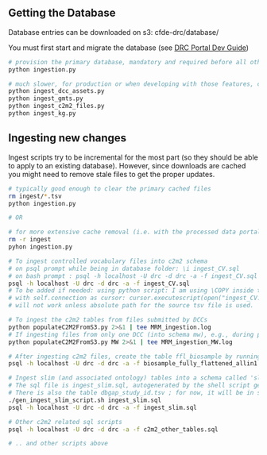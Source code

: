 ## Getting the Database

Database entries can be downloaded on s3: cfde-drc/database/

You must first start and migrate the database (see [DRC Portal Dev Guide](../drc-portals/README.md))

```bash
# provision the primary database, mandatory and required before all other scripts
python ingestion.py

# much slower, for production or when developing with those features, can be omitted until necessary
python ingest_dcc_assets.py
python ingest_gmts.py
python ingest_c2m2_files.py
python ingest_kg.py
```

## Ingesting new changes

Ingest scripts try to be incremental for the most part (so they should be able to apply to an existing database). However, since downloads are cached you might need to remove stale files to get the proper updates.

```bash
# typically good enough to clear the primary cached files
rm ingest/*.tsv
python ingestion.py

# OR

# for more extensive cache removal (i.e. with the processed data portal files), typically shouldn't be necessary
rm -r ingest
pyhon ingestion.py

# To ingest controlled vocabulary files into c2m2 schema
# on psql prompt while being in database folder: \i ingest_CV.sql
# on bash prompt : psql -h localhost -U drc -d drc -a -f ingest_CV.sql # this may prompt for DB password if not stored in ~/.pgpass file (permission 600)
psql -h localhost -U drc -d drc -a -f ingest_CV.sql
# To be added if needed: using python script: I am using \COPY inside the sql file, so
# with self.connection as cursor: cursor.executescript(open("ingest_CV.sql", "r").read())
# will not work unless absolute path for the source tsv file is used.

# To ingest the c2m2 tables from files submitted by DCCs
python populateC2M2FromS3.py 2>&1 | tee MRM_ingestion.log
# If ingesting files from only one DCC (into schema mw), e.g., during per-DCC submission review and validation, can specify dcc_short_label as argument, e.g.,
python populateC2M2FromS3.py MW 2>&1 | tee MRM_ingestion_MW.log

# After ingesting c2m2 files, create the table ffl_biosample by running (be in the database folder)
psql -h localhost -U drc -d drc -a -f biosample_fully_flattened_allin1.sql;

# Ingest slim (and associated ontology) tables into a schema called 'slim', because c2m2 also has tables like anatomy, disease etc., which is likely to be a much smaller subset of the corresponding tables in the slim schema.
# The sql file is ingest_slim.sql, autogenerated by the shell script gen_ingest_slim_script.sh
# There is also the table dbgap_study_id.tsv ; for now, it will be in slim schema, if needed later, can be put in a schema called dbgap.
./gen_ingest_slim_script.sh ingest_slim.sql
psql -h localhost -U drc -d drc -a -f ingest_slim.sql

# Other c2m2 related sql scripts
psql -h localhost -U drc -d drc -a -f c2m2_other_tables.sql

# .. and other scripts above
```
